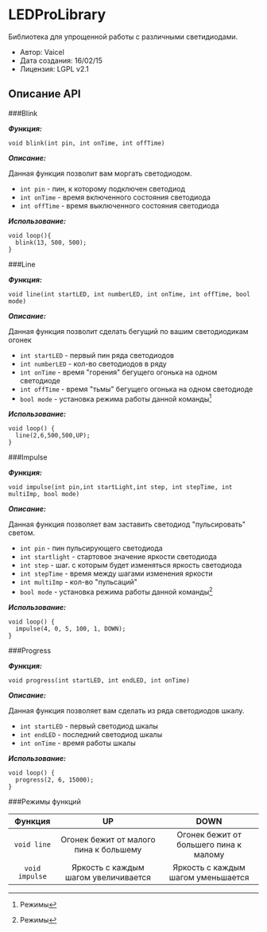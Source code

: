 LEDProLibrary
=====

Библиотека для упрощенной работы с различными светидиодами.

 + Автор: Vaicel
 + Дата создания: 16/02/15
 + Лицензия: LGPL v2.1

Описание API
-----

###Blink


***Функция:***

`void blink(int pin, int onTime, int offTime)`

***Описание:***

 Данная функция позволит вам моргать светодиодом.

  + `int pin` - пин, к которому подключен светодиод
  + `int onTime` - время включенного состояния светодиода
  + `int offTime` - время выключенного состояния светодиода

***Использование:***

    void loop(){
      blink(13, 500, 500);
    }

###Line

***Функция:***

`void line(int startLED, int numberLED, int onTime, int offTime, bool mode)`

***Описание:***

Данная функция позволит сделать бегущий  по вашим светодиодикам огонек
  + `int startLED` - первый пин ряда светодиодов
  + `int numberLED` - кол-во светодиодов в ряду
  + `int onTime` - время "горения" бегущего огонька на одном светодиоде
  + `int offTime` - время "тьмы" бегущего огонька на одном светодиоде
  + `bool mode` - установка режима работы данной команды[^1]

***Использование:***

    void loop() {
      line(2,6,500,500,UP);
    }

###Impulse

***Функция:***

`void impulse(int pin,int startLight,int step, int stepTime, int multiImp, bool mode)`

***Описание:***

 Данная функция позволяет вам заставить светодиод "пульсировать" светом.

  + `int pin` - пин пульсирующего светодиода
  + `int startlight` - стартовое значение яркости светодиода
  + `int step` - шаг. с которым будет изменяться яркость светодиода
  + `int stepTime` - время между шагами изменения яркости
  + `int multiImp` - кол-во "пульсаций"
  + `bool mode` - установка режима работы данной команды[^1]

***Использование:***

    void loop() {
      impulse(4, 0, 5, 100, 1, DOWN);
    }

###Progress

***Функция:***

`void progress(int startLED, int endLED, int onTime)`

***Описание:***

Данная функция позволяет вам сделать из ряда светодиодов шкалу.

  + `int startLED` - первый светодиод шкалы
  + `int endLED` - последний светодиод шкалы
  + `int onTime` - время работы шкалы

***Использование:***

    void loop() {
      progress(2, 6, 15000);
    }


###Режимы функций


[^1]: Режимы

|Функция      |UP            |DOWN          |
|:--------------:|:--------------:|:--------------:|
|`void line`  |Огонек бежит от малого пина к большему|Огонек бежит от большего пина к малому|
|`void impulse`|Яркость с каждым шагом увеличивается|Яркость с каждым шагом уменьшается|

